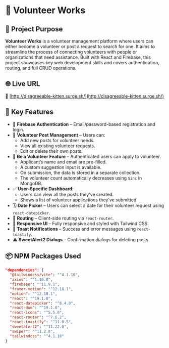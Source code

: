 # 🌟 Volunteer Works

## 📌 Project Purpose

**Volunteer Works** is a volunteer management platform where users can either become a volunteer or post a request to search for one. It aims to streamline the process of connecting volunteers with people or organizations that need assistance. Built with React and Firebase, this project showcases key web development skills and covers authentication, routing, and full CRUD operations.

## 🌐 Live URL

🔗 [http://disagreeable-kitten.surge.sh/](http://disagreeable-kitten.surge.sh/)

## 🚀 Key Features

- 🔐 **Firebase Authentication** – Email/password-based registration and login.
- 📌 **Volunteer Post Management** – Users can:
  - Add new posts for volunteer needs.
  - View all existing volunteer requests.
  - Edit or delete their own posts.
- 👥 **Be a Volunteer Feature** – Authenticated users can apply to volunteer.
  - Applicant’s name and email are pre-filled.
  - A custom suggestion input is available.
  - On submission, the data is stored in a separate collection.
  - The volunteer count automatically decreases using `$inc` in MongoDB.
- ✅ **User-Specific Dashboard**:
  - Users can view all the posts they’ve created.
  - Shows a list of volunteer applications they've submitted.
- 🗓️ **Date Picker** – Users can select a date for their volunteer request using `react-datepicker`.
- 🔄 **Routing** – Client-side routing via `react-router`.
- 📱 **Responsive UI** – Fully responsive and styled with Tailwind CSS.
- 🍞 **Toast Notifications** – Success and error messages using `react-toastify`.
- ⚠️ **SweetAlert2 Dialogs** – Confirmation dialogs for deleting posts.

## 📦 NPM Packages Used

```json
"dependencies": {
  "@tailwindcss/vite": "^4.1.10",
  "axios": "^1.10.0",
  "firebase": "^11.9.1",
  "framer-motion": "^12.18.1",
  "motion": "^12.18.1",
  "react": "^19.1.0",
  "react-datepicker": "^8.4.0",
  "react-dom": "^19.1.0",
  "react-icons": "^5.5.0",
  "react-router": "^7.6.2",
  "react-toastify": "^11.0.5",
  "sweetalert2": "^11.22.0",
  "swiper": "^11.2.8",
  "tailwindcss": "^4.1.10"
}
```

